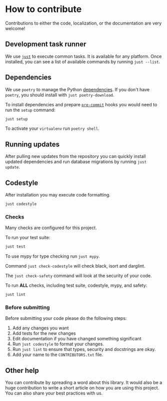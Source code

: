 # How to contribute

Contributions to either the code, localization, or the documentation are very welcome!

## Development task runner

We use [`just`](https://github.com/casey/just) to execute common tasks. It is available for any platform. Once installed, you can see a list of available commands by running `just --list`.

## Dependencies

We use `poetry` to manage the Python [dependencies](https://github.com/python-poetry/poetry).
If you don't have `poetry`, you should install with `just poetry-download`.

To install dependencies and prepare [`pre-commit`](https://pre-commit.com/) hooks you would need to run the `setup` command:

```bash
just setup
```

To activate your `virtualenv` run `poetry shell`.

## Running updates

After pulling new updates from the repository you can quickly install updated dependencies and run database migrations by running `just update`.

## Codestyle

After installation you may execute code formatting.

```bash
just codestyle
```

### Checks

Many checks are configured for this project.

To run your test suite:

```bash
just test
```

To use mypy for type checking run `just mypy`.

Command `just check-codestyle` will check black, isort and darglint.

The `just check-safety` command will look at the security of your code.

To run **ALL** checks, including test suite, codestyle, mypy, and safety:

```bash
just lint
```

### Before submitting

Before submitting your code please do the following steps:

1. Add any changes you want
2. Add tests for the new changes
3. Edit documentation if you have changed something significant
4. Run `just codestyle` to format your changes.
5. Run `just lint` to ensure that types, security and docstrings are okay.
6. Add your name to the `CONTRIBUTORS.txt` file.

## Other help

You can contribute by spreading a word about this library.
It would also be a huge contribution to write
a short article on how you are using this project.
You can also share your best practices with us.
